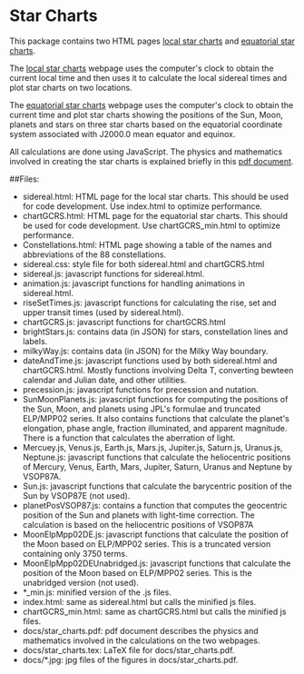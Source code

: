 # Star Charts

This package contains two HTML pages [local star charts](https://ytliu0.github.io/starCharts/index.html) and [equatorial star charts](https://ytliu0.github.io/starCharts/chartGCRS_min.html). 

The [local star charts](https://ytliu0.github.io/starCharts/index.html) webpage uses the computer's clock to obtain the current local time and then uses it to calculate the local sidereal times and plot star charts on two locations. 

The [equatorial star charts](https://ytliu0.github.io/starCharts/chartGCRS_min.html) webpage uses the computer's clock to obtain the current time and plot star charts showing the positions of the Sun, Moon, planets and stars on three star charts based on the equatorial coordinate system associated with J2000.0 mean equator and equinox. 

All calculations are done using JavaScript. The physics and mathematics involved in creating the star charts is explained briefly in this [pdf document](https://ytliu0.github.io/starCharts/docs/star_charts.pdf).

##Files:

- sidereal.html: HTML page for the local star charts. This should be used for code development. Use index.html to optimize performance.
- chartGCRS.html: HTML page for the equatorial star charts. This should be used for code development. Use chartGCRS_min.html to optimize performance.
- Constellations.html: HTML page showing a table of the names and abbreviations of the 88 constellations.
- sidereal.css: style file for both sidereal.html and chartGCRS.html
- sidereal.js: javascript functions for sidereal.html.
- animation.js: javascript functions for handling animations in sidereal.html.
- riseSetTimes.js: javascript functions for calculating the rise, set and upper transit times (used by sidereal.html).
- chartGCRS.js: javascript functions for chartGCRS.html
- brightStars.js: contains data (in JSON) for stars, constellation lines and labels.
- milkyWay.js: contains data (in JSON) for the Milky Way boundary.
- dateAndTime.js: javascript functions used by both sidereal.html and chartGCRS.html. Mostly functions involving Delta T, converting bewteen calendar and Julian date, and other utilities. 
- precession.js: javascript functions for precession and nutation.
- SunMoonPlanets.js: javascript functions for computing the positions of the Sun, Moon, and planets using JPL's formulae and truncated ELP/MPP02 series. It also contains functions that calculate the planet's elongation, phase angle, fraction illuminated, and apparent magnitude. There is a function that calculates the aberration of light. 
- Mercuey.js, Venus.js, Earth.js, Mars.js, Jupiter.js, Saturn.js, Uranus.js, Neptune.js: javascript functions that calculate the heliocentric positions of Mercury, Venus, Earth, Mars, Jupiter, Saturn, Uranus and Neptune by VSOP87A.
- Sun.js: javascript functions that calculate the barycentric position of the Sun by VSOP87E (not used).
- planetPosVSOP87.js: contains a function that computes the geocentric position of the Sun and planets with light-time correction. The calculation is based on the heliocentric positions of VSOP87A
- MoonElpMpp02DE.js: javascript functions that calculate the position of the Moon based on ELP/MPP02 series. This is a truncated version containing only 3750 terms.
- MoonElpMpp02DEUnabridged.js: javascript functions that calculate the position of the Moon based on ELP/MPP02 series. This is the unabridged version (not used).
- *_min.js: minified version of the .js files.
- index.html: same as sidereal.html but calls the minified js files.
- chartGCRS_min.html: same as chartGCRS.html but calls the minified js files.
- docs/star_charts.pdf: pdf document describes the physics and mathematics involved in the calculations on the two webpages.
- docs/star_charts.tex: LaTeX file for docs/star_charts.pdf.
- docs/*.jpg: jpg files of the figures in docs/star_charts.pdf.